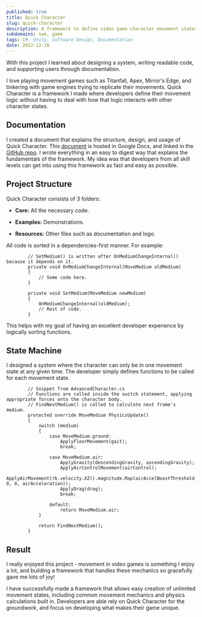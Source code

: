 ```yaml
---
published: true
title: Quick Character
slug: quick-character
description: A framework to define video game character movement states.
subdomains: swe, game
tags: C#, Unity, Software Design, Documentation
date: 2022-12-10
---
```

With this project I learned about designing a system, writing readable code, and supporting users through documentation.

I love playing movement games such as Titanfall, Apex, Mirror's Edge, and tinkering with game engines trying to replicate their movements. Quick Character is a framework I made where developers define their movement logic without having to deal with how that logic interacts with other character states.

## Documentation

I created a document that explains the structure, design, and usage of Quick Character. This [document](https://docs.google.com/document/d/1-FhSI0pdEeYZkR6kjopAi1zpy6sI15SUxLPDIBEJE74/edit?tab=t.0) is hosted in Google Docs, and linked in the [GitHub repo](https://github.com/kadirlofca/quick-character). I wrote everything in an easy to digest way that explains the fundamentals of the framework. My idea was that developers from all skill levels can get into using this framework as fast and easy as possible.

## Project Structure

Quick Character consists of 3 folders:

*   **Core:** All the necessary code.
    
*   **Examples:** Demonstrations.
    
*   **Resources:** Other files such as documentation and logo.
    

All code is sorted in a dependencies-first manner. For example:

```
        // SetMedium() is written after OnMediumChangeInternal() because it depends on it.
        private void OnMediumChangeInternal(MoveMedium oldMedium)
        {
            // Some code here.
        }

        private void SetMedium(MoveMedium newMedium)
        {
            OnMediumChangeInternal(oldMedium);
            // Rest of code.
        }
```

This helps with my goal of having an excellent developer experience by logically sorting functions.

## State Machine

I designed a system where the character can only be in one movement state at any given time. The developer simply defines functions to be called for each movement state.

```
        // Snippet from AdvancedCharacter.cs
        // Functions are called inside the switch statement, applying appropriate forces onto the character body.
        // FindNextMedium() is called to calculate next frame's medium.
        protected override MoveMedium PhysicsUpdate()
        {
            switch (medium)
            {
                case MoveMedium.ground:
                    ApplyFloorMovement(gait);
                    break;

                case MoveMedium.air:
                    ApplyGravity(descendingGravity, ascendingGravity);
                    ApplyAirControlMovement(airControl);
                    ApplyAirMovement(rb.velocity.XZ().magnitude.Map(airAccelBoostThreshold, 0, 0, airAcceleration));
                    ApplyDrag(drag);
                    break;

                default:
                    return MoveMedium.air;
            }

            return FindNextMedium();
        }
```

## Result

I really enjoyed this project - movement in video games is something I enjoy a lot, and building a framework that handles these mechanics so gracefully gave me lots of joy!

I have successfully made a framework that allows easy creation of unlimited movement states, including common movement mechanics and physics calculations built in. Developers are able rely on Quick Character for the groundwork, and focus on developing what makes their game unique.